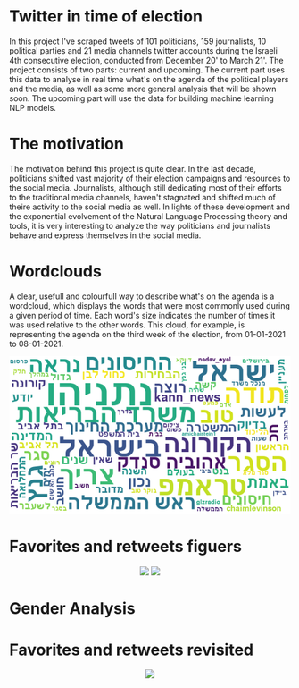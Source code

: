 # Twitter in time of election
In this project I've scraped tweets of 101 politicians, 159 journalists, 10 political parties and 21 media channels twitter accounts during the Israeli 4th consecutive election, conducted from December 20' to March 21'.
The project consists of two parts: current and upcoming. The current part uses this data to analyse in real time what's on the agenda of the political players and the media, as well as some more general analysis that will be shown soon. The upcoming part will use the data for building machine learning NLP models.

# The motivation
The motivation behind this project is quite clear. In the last decade, politicians shifted vast majority of their election campaigns and resources to the social media. 
Journalists, although still dedicating most of their efforts to the traditional media channels, haven't stagnated and shifted much of theire activity to the social media as well.
In lights of these development and the exponential evolvement of the Natural Language Processing theory and tools, it is very interesting to analyze the way politicians and journalists behave and express themselves in the social media.

# Wordclouds
A clear, usefull and colourfull way to describe what's on the agenda is a wordcloud, which displays the words that were most commonly used during a given period of time. Each word's size indicates the number of times it was used relative to the other words. This cloud, for example, is representing the agenda on the third week of the election, from 01-01-2021 to 08-01-2021. 

<p align="center">
  <img src="Visualizations/Wordclouds/Wordcloud%208-1-2021.png">
</p>

# Favorites and retweets figuers

<p align="center">
  <img src="/Visulaizations/Favorites/Favorites%209-1-2021.png" width="100" />
  <img src="/Visulaizations/Retweets/Retweets%209-1-2021.png" width="100" /> 
</p>

# Gender Analysis

# Favorites and retweets revisited
<p align="center">
  <img src="/Visulaizations/Gedner/Traffic%20Barplot%2014-1-2021.png">
</p>
